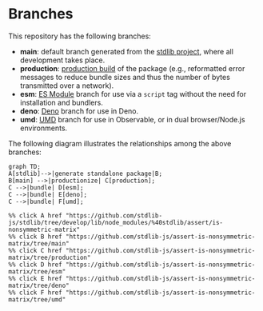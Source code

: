 <!--

@license Apache-2.0

Copyright (c) 2022 The Stdlib Authors.

Licensed under the Apache License, Version 2.0 (the "License");
you may not use this file except in compliance with the License.
You may obtain a copy of the License at

    http://www.apache.org/licenses/LICENSE-2.0

Unless required by applicable law or agreed to in writing, software
distributed under the License is distributed on an "AS IS" BASIS,
WITHOUT WARRANTIES OR CONDITIONS OF ANY KIND, either express or implied.
See the License for the specific language governing permissions and
limitations under the License.

-->

# Branches

This repository has the following branches:

-   **main**: default branch generated from the [stdlib project][stdlib-url], where all development takes place.
-   **production**: [production build][production-url] of the package (e.g., reformatted error messages to reduce bundle sizes and thus the number of bytes transmitted over a network).
-   **esm**: [ES Module][esm-url] branch for use via a `script` tag without the need for installation and bundlers.
-   **deno**: [Deno][deno-url] branch for use in Deno.
-   **umd**: [UMD][umd-url] branch for use in Observable, or in dual browser/Node.js environments.

The following diagram illustrates the relationships among the above branches:

```mermaid
graph TD;
A[stdlib]-->|generate standalone package|B;
B[main] -->|productionize| C[production];
C -->|bundle| D[esm];
C -->|bundle| E[deno];
C -->|bundle| F[umd];

%% click A href "https://github.com/stdlib-js/stdlib/tree/develop/lib/node_modules/%40stdlib/assert/is-nonsymmetric-matrix"
%% click B href "https://github.com/stdlib-js/assert-is-nonsymmetric-matrix/tree/main"
%% click C href "https://github.com/stdlib-js/assert-is-nonsymmetric-matrix/tree/production"
%% click D href "https://github.com/stdlib-js/assert-is-nonsymmetric-matrix/tree/esm"
%% click E href "https://github.com/stdlib-js/assert-is-nonsymmetric-matrix/tree/deno"
%% click F href "https://github.com/stdlib-js/assert-is-nonsymmetric-matrix/tree/umd"
```

[stdlib-url]: https://github.com/stdlib-js/stdlib/tree/develop/lib/node_modules/%40stdlib/assert/is-nonsymmetric-matrix
[production-url]: https://github.com/stdlib-js/assert-is-nonsymmetric-matrix/tree/production
[deno-url]: https://github.com/stdlib-js/assert-is-nonsymmetric-matrix/tree/deno
[umd-url]: https://github.com/stdlib-js/assert-is-nonsymmetric-matrix/tree/umd
[esm-url]: https://github.com/stdlib-js/assert-is-nonsymmetric-matrix/tree/esm